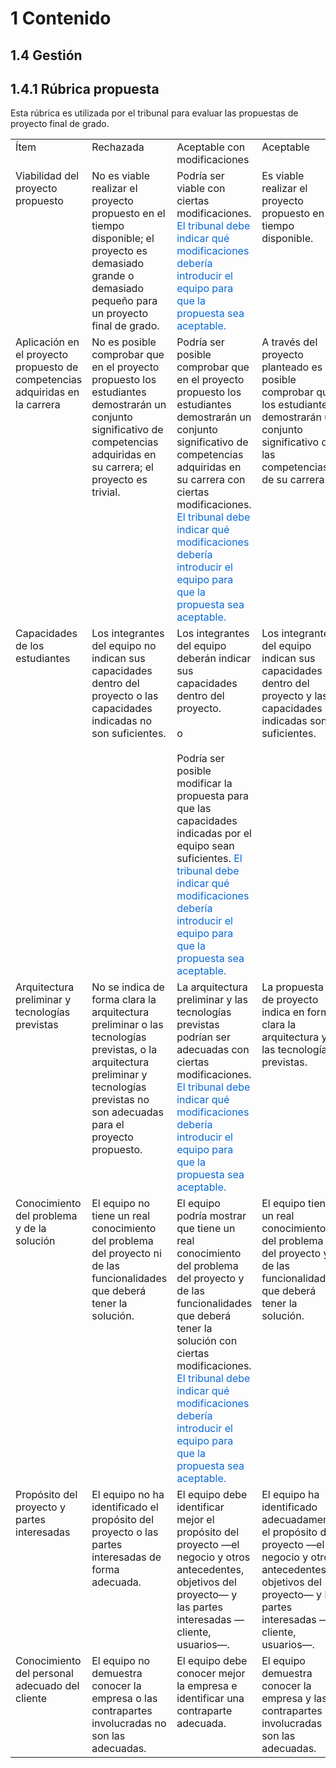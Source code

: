 # 1 Contenido

## 1.4 Gestión

## 1.4.1 Rúbrica propuesta

Esta rúbrica es utilizada por el tribunal para evaluar las propuestas de
proyecto final de grado.

<style>
td {
  vertical-align: top;
}
</style>
<table>
  <tr>
    <td style="width:25%">
      Ítem
    </td>
    <td style="width:25%">
      Rechazada
    </td>
    <td style="width:25%">
      Aceptable con modificaciones
    </td>
    <td style="width:25%">
      Aceptable
    </td>
  </tr>
  <tr>
    <td>
      Viabilidad del proyecto propuesto
    </td>
    <td>
      No es viable realizar el proyecto propuesto en el tiempo disponible; el
      proyecto es demasiado grande o demasiado pequeño para un proyecto final de
      grado.
    </td>
    <td>
      Podría ser viable con ciertas modificaciones. <span style="color:#0969DA">
      El tribunal debe indicar qué modificaciones debería introducir el equipo
      para que la propuesta sea aceptable.</span>
    </td>
    <td>
      Es viable realizar el proyecto propuesto en el tiempo disponible.
    </td>
  </tr>
  <tr>
    <td>
      Aplicación en el proyecto propuesto de competencias adquiridas en la
      carrera
    </td>
    <td>
      No es posible comprobar que en el proyecto propuesto los estudiantes
      demostrarán un conjunto significativo de competencias adquiridas en su
      carrera; el proyecto es trivial.
    </td>
    <td>
      Podría ser posible comprobar que en el proyecto propuesto los estudiantes
      demostrarán un conjunto significativo de competencias adquiridas en su
      carrera con ciertas modificaciones. <span style="color:#0969DA">El
      tribunal debe indicar qué modificaciones debería introducir el equipo para
      que la propuesta sea aceptable.</span>
    </td>
    <td>
      A través del proyecto planteado es posible comprobar que los estudiantes
      demostrarán un conjunto significativo de las competencias de su carrera.
    </td>
  </tr>
  <tr>
    <td>
      Capacidades de los estudiantes
    </td>
    <td>
      Los integrantes del equipo no indican sus capacidades dentro del proyecto
      o las capacidades indicadas no son suficientes.
    </td>
    <td>
      Los integrantes del equipo deberán indicar sus capacidades dentro del
      proyecto.
      <br/><br/>
      o
      <br/><br/>
      Podría ser posible modificar la propuesta para que las
      capacidades indicadas por el equipo sean suficientes.
      <span style="color:#0969DA">El tribunal debe indicar qué modificaciones
      debería introducir el equipo para que la propuesta sea aceptable.</span>
    </td>
    <td>
      Los integrantes del equipo indican sus capacidades dentro del proyecto y
      las capacidades indicadas son suficientes.
    </td>
  </tr>
  <tr>
    <td>
      Arquitectura preliminar y tecnologías previstas
    </td>
    <td>
      No se indica de forma clara la arquitectura preliminar o las tecnologías
      previstas, o la arquitectura preliminar y tecnologías previstas no son
      adecuadas para el proyecto propuesto.
    </td>
    <td>
      La arquitectura preliminar y las tecnologías previstas podrían ser
      adecuadas con ciertas modificaciones. <span style="color:#0969DA">El
      tribunal debe indicar qué modificaciones debería introducir el equipo para
      que la propuesta sea aceptable.</span>
    </td>
    <td>
      La propuesta de proyecto indica en forma clara la arquitectura y las
      tecnologías previstas.
    </td>
  </tr>
  <tr>
    <td>
      Conocimiento del problema y de la solución
    </td>
    <td>
      El equipo no tiene un real conocimiento del problema del proyecto ni de
      las funcionalidades que deberá tener la solución.
    </td>
    <td>
      El equipo podría mostrar que tiene un real conocimiento del problema del
      proyecto y de las funcionalidades que deberá tener la solución con ciertas
      modificaciones. <span style="color:#0969DA">El tribunal debe indicar qué
      modificaciones debería introducir el equipo para que la propuesta sea
      aceptable.</span>
    </td>
    <td>
       El equipo tiene un real conocimiento del problema del proyecto y de las
       funcionalidades que deberá tener la solución.
    </td>
  </tr>
  <tr>
    <td>
      Propósito del proyecto y partes interesadas
    </td>
    <td>
      El equipo no ha identificado el propósito del proyecto o las partes
      interesadas de forma adecuada.
    </td>
    <td>
      El equipo debe identificar mejor el propósito del proyecto —el negocio y
      otros antecedentes, objetivos del proyecto— y las partes interesadas
      —cliente, usuarios—.
    </td>
    <td>
      El equipo ha identificado adecuadamente el propósito del proyecto —el
      negocio y otros antecedentes, objetivos del proyecto— y las partes
      interesadas —cliente, usuarios—.
    </td>
  </tr>
  <tr>
    <td>
      Conocimiento del personal adecuado del cliente
    </td>
    <td>
      El equipo no demuestra conocer la empresa o las contrapartes involucradas
      no son las adecuadas.
    </td>
    <td>
      El equipo debe conocer mejor la empresa e identificar una contraparte
      adecuada.
    </td>
    <td>
      El equipo demuestra conocer la empresa y las contrapartes involucradas son
      las adecuadas.
    </td>
  </tr>
</table>
